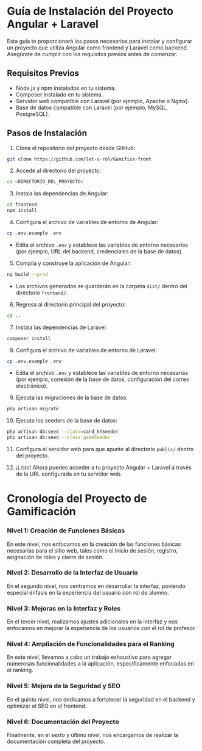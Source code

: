 
# Guía de Instalación del Proyecto Angular + Laravel

Esta guía te proporcionará los pasos necesarios para instalar y configurar un proyecto que utiliza Angular como frontend y Laravel como backend. Asegúrate de cumplir con los requisitos previos antes de comenzar.

## Requisitos Previos

- Node.js y npm instalados en tu sistema.
- Composer instalado en tu sistema.
- Servidor web compatible con Laravel (por ejemplo, Apache o Nginx).
- Base de datos compatible con Laravel (por ejemplo, MySQL, PostgreSQL).

## Pasos de Instalación

1. Clona el repositorio del proyecto desde GitHub:

```bash
git clone https://github.com/let-s-rol/Gamifica-front
```

2. Accede al directorio del proyecto:

```bash
cd <DIRECTORIO_DEL_PROYECTO>
```

3. Instala las dependencias de Angular:

```bash
cd frontend
npm install
```

4. Configura el archivo de variables de entorno de Angular:

```bash
cp .env.example .env
```
   - Edita el archivo `.env` y establece las variables de entorno necesarias (por ejemplo, URL del backend, credenciales de la base de datos).

5. Compila y construye la aplicación de Angular:

```bash
ng build --prod
```
   - Los archivos generados se guardarán en la carpeta `dist/` dentro del directorio `frontend/`.

6. Regresa al directorio principal del proyecto:

```bash
cd ..
```

7. Instala las dependencias de Laravel:

```bash
composer install
```

8. Configura el archivo de variables de entorno de Laravel:

```bash
cp .env.example .env
```
   - Edita el archivo `.env` y establece las variables de entorno necesarias (por ejemplo, conexión de la base de datos, configuración del correo electrónico).

9. Ejecuta las migraciones de la base de datos:

```bash
php artisan migrate
```

10. Ejecuta los seeders de la base de datos:

```bash
php artisan db:seed --class=card_khSeeder
php artisan db:seed --class:gameSeeder
```

11. Configura el servidor web para que apunte al directorio `public/` dentro del proyecto.

12. ¡Listo! Ahora puedes acceder a tu proyecto Angular + Laravel a través de la URL configurada en tu servidor web.


# Cronología del Proyecto de Gamificación

### Nivel 1: Creación de Funciones Básicas
En este nivel, nos enfocamos en la creación de las funciones básicas necesarias para el sitio web, tales como el inicio de sesión, registro, asignación de roles y cierre de sesión.

### Nivel 2: Desarrollo de la Interfaz de Usuario
En el segundo nivel, nos centramos en desarrollar la interfaz, poniendo especial énfasis en la experiencia del usuario con rol de alumno.

### Nivel 3: Mejoras en la Interfaz y Roles
En el tercer nivel, realizamos ajustes adicionales en la interfaz y nos enfocamos en mejorar la experiencia de los usuarios con el rol de profesor.

### Nivel 4: Ampliación de Funcionalidades para el Ranking
En este nivel, llevamos a cabo un trabajo exhaustivo para agregar numerosas funcionalidades a la aplicación, específicamente enfocadas en el ranking.

### Nivel 5: Mejora de la Seguridad y SEO
En el quinto nivel, nos dedicamos a fortalecer la seguridad en el backend y optimizar el SEO en el frontend.

### Nivel 6: Documentación del Proyecto
Finalmente, en el sexto y último nivel, nos encargamos de realizar la documentación completa del proyecto.


